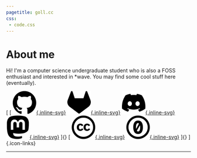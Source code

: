 ```yaml
---
pagetitle: goll.cc
css:
 - code.css
---
```


# About me

Hi! I'm a computer science undergraduate student who is also a FOSS enthusiast
and interested in *wave. You may find some cool stuff here (eventually).

[
    [
            [![](./assets/icons/github.svg){.inline-svg}](https://github.com/goll72 "My Github Page")
            [![](./assets/icons/gitlab.svg){.inline-svg}](https://gitlab.com/goll "My GitLab Page")
            [![](./assets/icons/discord.svg){.inline-svg}](https://discord.com/users/504830046465163265 "My Discord Profile")
            [![](./assets/icons/mastodon.svg){.inline-svg}](https://masto.ai/@goll "My Mastodon Profile")
    ]{}
    [
            [![](./assets/icons/cc.svg){.inline-svg}](https://creativecommons.org "Creative Commons")
            [![](./assets/icons/cc-zero.svg){.inline-svg}](https://creativecommons.org/publicdomain/zero/1.0/deed.en "This site is under the CC0")
    ]{}
]{.icon-links}

 *    *    * 
